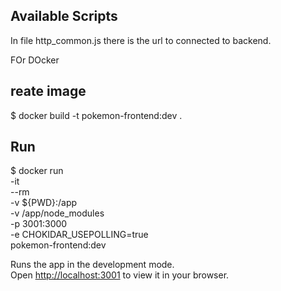 ## Available Scripts
In file http_common.js there is the url to connected to backend.

FOr DOcker

## reate image
$ docker build -t pokemon-frontend:dev .

## Run
$ docker run \
    -it \
    --rm \
    -v ${PWD}:/app \
    -v /app/node_modules \
    -p 3001:3000 \
    -e CHOKIDAR_USEPOLLING=true \
    pokemon-frontend:dev

Runs the app in the development mode.\
Open [http://localhost:3001](http://localhost:3001) to view it in your browser.
